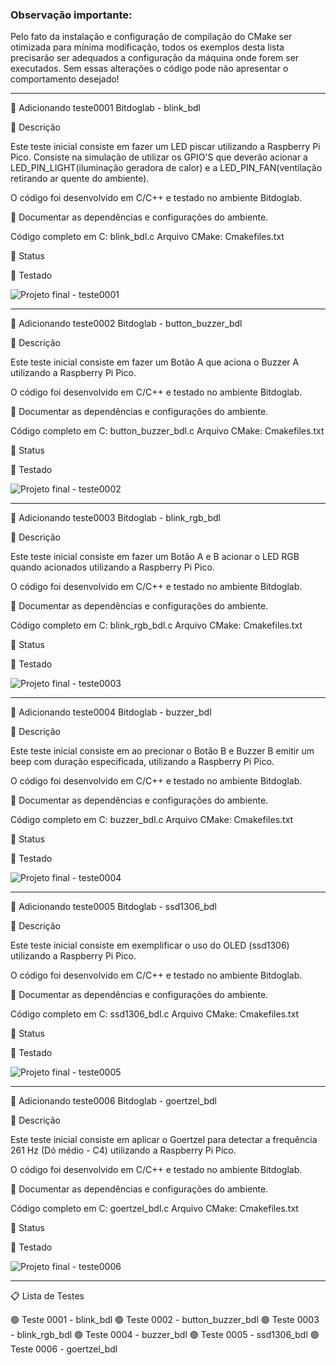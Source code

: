 ### Observação importante:
Pelo fato da instalação e configuração de compilação do CMake ser otimizada para
mínima modificação, todos os exemplos desta lista precisarão ser adequados a configuração da máquina
onde forem ser executados. Sem essas alterações o código pode não apresentar o comportamento desejado!
___
🚀 Adicionando teste0001 Bitdoglab - blink_bdl

📌 Descrição

Este teste inicial consiste em fazer um LED piscar utilizando a Raspberry Pi Pico. Consiste na simulação de utilizar os GPIO'S
que deverão acionar a LED_PIN_LIGHT(iluminação geradora de calor) e a LED_PIN_FAN(ventilação retirando ar quente do ambiente).

O código foi desenvolvido em C/C++ e testado no ambiente Bitdoglab.

📝 Documentar as dependências e configurações do ambiente.

Código completo em C: blink_bdl.c
Arquivo CMake: Cmakefiles.txt 

🔧 Status

🚧 Testado

![Projeto final - teste0001](teste0001.jpg)
___
🚀 Adicionando teste0002 Bitdoglab - button_buzzer_bdl

📌 Descrição

Este teste inicial consiste em fazer um Botão A que aciona o Buzzer A utilizando a Raspberry Pi Pico.

O código foi desenvolvido em C/C++ e testado no ambiente Bitdoglab.

📝 Documentar as dependências e configurações do ambiente.

Código completo em C: button_buzzer_bdl.c
Arquivo CMake: Cmakefiles.txt 

🔧 Status

🚧 Testado

![Projeto final - teste0002](teste0002.jpg)
___
🚀 Adicionando teste0003 Bitdoglab - blink_rgb_bdl

📌 Descrição

Este teste inicial consiste em fazer um Botão A e B acionar o LED RGB quando acionados utilizando a Raspberry Pi Pico.

O código foi desenvolvido em C/C++ e testado no ambiente Bitdoglab.

📝 Documentar as dependências e configurações do ambiente.

Código completo em C: blink_rgb_bdl.c
Arquivo CMake: Cmakefiles.txt 

🔧 Status

🚧 Testado

![Projeto final - teste0003](teste0003.jpg)
___
🚀 Adicionando teste0004 Bitdoglab - buzzer_bdl

📌 Descrição

Este teste inicial consiste em ao precionar o Botão B e Buzzer B emitir um beep com duração especificada, utilizando a Raspberry Pi Pico.

O código foi desenvolvido em C/C++ e testado no ambiente Bitdoglab.

📝 Documentar as dependências e configurações do ambiente.

Código completo em C: buzzer_bdl.c
Arquivo CMake: Cmakefiles.txt 

🔧 Status

🚧 Testado

![Projeto final - teste0004](teste0004.jpg)
___
🚀 Adicionando teste0005 Bitdoglab - ssd1306_bdl

📌 Descrição

Este teste inicial consiste em exemplificar o uso do OLED (ssd1306) utilizando a Raspberry Pi Pico.

O código foi desenvolvido em C/C++ e testado no ambiente Bitdoglab.

📝 Documentar as dependências e configurações do ambiente.

Código completo em C: ssd1306_bdl.c
Arquivo CMake: Cmakefiles.txt 

🔧 Status

🚧 Testado

![Projeto final - teste0005](teste0005.jpg)
___
🚀 Adicionando teste0006 Bitdoglab - goertzel_bdl

📌 Descrição

Este teste inicial consiste em aplicar o Goertzel para detectar a frequência 261 Hz (Dó médio - C4) utilizando a Raspberry Pi Pico.

O código foi desenvolvido em C/C++ e testado no ambiente Bitdoglab.

📝 Documentar as dependências e configurações do ambiente.

Código completo em C: goertzel_bdl.c
Arquivo CMake: Cmakefiles.txt 

🔧 Status

🚧 Testado

![Projeto final - teste0006](teste0006.jpg)
___

📋 Lista de Testes

🟢 Teste 0001 - blink_bdl
🟢 Teste 0002 - button_buzzer_bdl
🟢 Teste 0003 - blink_rgb_bdl
🟢 Teste 0004 - buzzer_bdl
🟢 Teste 0005 - ssd1306_bdl
🟢 Teste 0006 - goertzel_bdl
